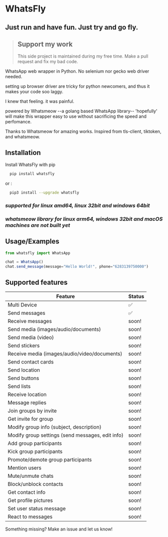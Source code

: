 # WhatsFly
## Just run and have fun. Just try and go fly. 


> ## Support my work
> This side project is maintained during my free time.
> Make a pull request and fix my bad code.


WhatsApp web wrapper in Python. No selenium nor gecko web driver needed. 

setting up browser driver are tricky for python newcomers, and thus it makes your code soo laggy.

I knew that feeling. it was painful.

powered by Whatsmeow --a golang based WhatsApp library-- 'hopefully' will make this wrapper easy to use without sacrificing the speed and perfomance.

Thanks to Whatsmeow for amazing works. Inspired from tls-client, tiktoken, and whatsmeow.

## Installation

Install WhatsFly with pip

```bash
  pip install whatsfly
```

or :
```bash
  pip3 install --upgrade whatsfly
```

### *supported for linux amd64, linux 32bit and windows 64bit*
### *whatsmeow library for linux arm64, windows 32bit and macOS machines are not built yet*


## Usage/Examples

```javascript
from whatsfly import WhatsApp

chat = WhatsApp()
chat.send_message(message="Hello World!", phone="6283139750000")
```

## Supported features

| Feature  | Status |
| ------------- | ------------- |
| Multi Device  | ✅ |
| Send messages  | ✅ |
| Receive messages  | soon!  |
| Send media (images/audio/documents)  | soon!  |
| Send media (video)  | soon! |
| Send stickers | soon! |
| Receive media (images/audio/video/documents)  | soon!  |
| Send contact cards | soon! |
| Send location | soon! |
| Send buttons | soon! |
| Send lists | soon! |
| Receive location | soon! | 
| Message replies | soon! |
| Join groups by invite  | soon! |
| Get invite for group  | soon! |
| Modify group info (subject, description)  | soon!  |
| Modify group settings (send messages, edit info)  | soon!  |
| Add group participants  | soon!  |
| Kick group participants  | soon!  |
| Promote/demote group participants | soon! |
| Mention users | soon! |
| Mute/unmute chats | soon! |
| Block/unblock contacts | soon! |
| Get contact info | soon! |
| Get profile pictures | soon! |
| Set user status message | soon! |
| React to messages | soon! |

Something missing? Make an issue and let us know!